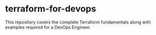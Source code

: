 # terraform-for-devops
This repository covers the complete Terraform fundamentals along with examples required for a DevOps Engineer.

